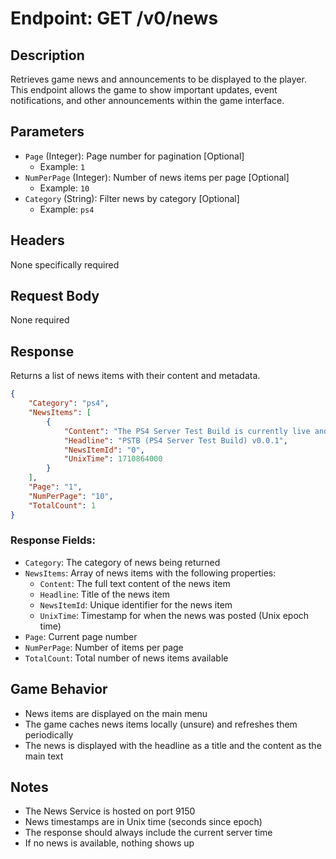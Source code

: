 # Endpoint: GET /v0/news

## Description

Retrieves game news and announcements to be displayed to the player. This endpoint allows the game to show important
updates, event notifications, and other announcements within the game interface.

## Parameters

- `Page` (Integer): Page number for pagination [Optional]
    - Example: `1`
- `NumPerPage` (Integer): Number of news items per page [Optional]
    - Example: `10`
- `Category` (String): Filter news by category [Optional]
    - Example: `ps4`

## Headers

None specifically required

## Request Body

None required

## Response

Returns a list of news items with their content and metadata.

```json
{
	"Category": "ps4",
	"NewsItems": [
		{
			"Content": "The PS4 Server Test Build is currently live and operational!\n\nIf you encounter cheaters, please report them here:\nhttps://discord.gg/cn5B7SEba8\n",
			"Headline": "PSTB (PS4 Server Test Build) v0.0.1",
			"NewsItemId": "0",
			"UnixTime": 1710864000
		}
	],
	"Page": "1",
	"NumPerPage": "10",
	"TotalCount": 1
}
```

### Response Fields:

- `Category`: The category of news being returned
- `NewsItems`: Array of news items with the following properties:
    - `Content`: The full text content of the news item
    - `Headline`: Title of the news item
    - `NewsItemId`: Unique identifier for the news item
    - `UnixTime`: Timestamp for when the news was posted (Unix epoch time)
- `Page`: Current page number
- `NumPerPage`: Number of items per page
- `TotalCount`: Total number of news items available

## Game Behavior

- News items are displayed on the main menu
- The game caches news items locally (unsure) and refreshes them periodically
- The news is displayed with the headline as a title and the content as the main text

## Notes

- The News Service is hosted on port 9150
- News timestamps are in Unix time (seconds since epoch)
- The response should always include the current server time
- If no news is available, nothing shows up